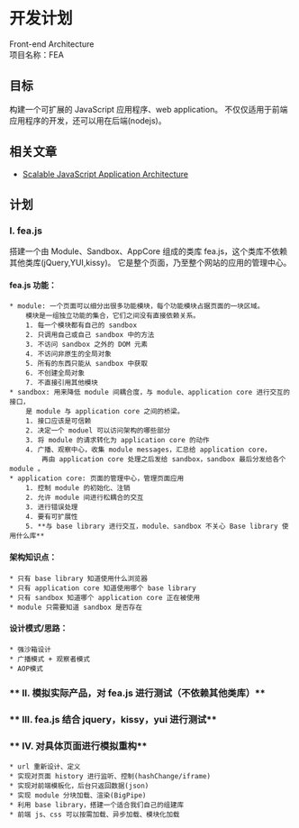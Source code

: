开发计划
========
Front-end Architecture <br/>
项目名称：FEA

## 目标
构建一个可扩展的 JavaScript 应用程序、web application。
不仅仅适用于前端应用程序的开发，还可以用在后端(nodejs)。

## 相关文章
* [Scalable JavaScript Application Architecture](http://developer.yahoo.com/yui/theater/video.php?v=zakas-architecture)

## 计划

### **I. fea.js**
搭建一个由 Module、Sandbox、AppCore 组成的类库 fea.js，这个类库不依赖其他类库(jQuery,YUI,kissy)。
它是整个页面，乃至整个网站的应用的管理中心。

#### fea.js 功能：
    * module: 一个页面可以细分出很多功能模块，每个功能模块占据页面的一块区域。
        模块是一组独立功能的集合，它们之间没有直接依赖关系。
        1. 每一个模块都有自己的 sandbox
        2. 只调用自己或自己 sandbox 中的方法
        3. 不访问 sandbox 之外的 DOM 元素
        4. 不访问非原生的全局对象
        5. 所有的东西只能从 sandbox 中获取
        6. 不创建全局对象
        7. 不直接引用其他模块
    * sandbox: 用来降低 module 间耦合度，与 module、application core 进行交互的接口，
        是 module 与 application core 之间的桥梁。
        1. 接口应该是可信赖
        2. 决定一个 moduel 可以访问架构的哪些部分
        3. 将 module 的请求转化为 application core 的动作
        4. 广播、观察中心，收集 module messages，汇总给 application core，
            再由 application core 处理之后发给 sandbox，sandbox 最后分发给各个 module 。
    * application core: 页面的管理中心，管理页面应用
        1. 控制 module 的初始化、注销
        2. 允许 module 间进行松耦合的交互
        3. 进行错误处理
        4. 要有可扩展性
        5. **与 base library 进行交互，module、sandbox 不关心 Base library 使用什么库**

#### 架构知识点：
    * 只有 base library 知道使用什么浏览器
    * 只有 application core 知道使用哪个 base library
    * 只有 sandbox 知道哪个 application core 正在被使用
    * module 只需要知道 sandbox 是否存在

#### 设计模式/思路：
    * 强沙箱设计
    * 广播模式 + 观察者模式
    * AOP模式

### ** II. 模拟实际产品，对 fea.js 进行测试（不依赖其他类库）**
### ** III. fea.js 结合 jquery，kissy，yui 进行测试**
### ** IV. 对具体页面进行模拟重构**
    * url 重新设计、定义
    * 实现对页面 history 进行监听、控制(hashChange/iframe)
    * 实现对前端模板化，后台只返回数据(json)
    * 实现 module 分块加载、渲染(BigPipe)
    * 利用 base library，搭建一个适合我们自己的组建库
    * 前端 js、css 可以按需加载、异步加载、模块化加载
